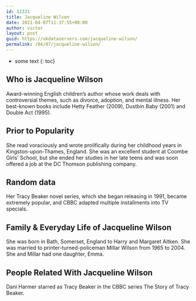 ```yaml
---
id: 12331
title: Jacqueline Wilson
date: 2021-04-07T11:37:55+00:00
author: victor
layout: post
guid: https://ukdataservers.com/jacqueline-wilson/
permalink: /04/07/jacqueline-wilson/
---
```


* some text
{: toc}


## Who is Jacqueline Wilson



Award-winning English children&#8217;s author whose work deals with controversial themes, such as divorce, adoption, and mental illness. Her best-known books include Hetty Feather (2009), Dustbin Baby (2001) and Double Act (1995).

                
                
                
## Prior to Popularity



She read voraciously and wrote prolifically during her childhood years in Kingston-upon-Thames, England. She was an excellent student at Coombe Girls&#8217; School, but she ended her studies in her late teens and was soon offered a job at the DC Thomson publishing company.

                
                
                
## Random data



Her Tracy Beaker novel series, which she began releasing in 1991, became extremely popular, and CBBC adapted multiple installments into TV specials.

                
                
                
## Family & Everyday Life of Jacqueline Wilson



She was born in Bath, Somerset, England to Harry and Margaret Aitken. She was married to printer-turned-policeman Millar Wilson from 1965 to 2004. She and Millar had one daughter, Emma.

                
                
                
## People Related With Jacqueline Wilson



Dani Harmer starred as Tracy Beaker in the CBBC series The Story of Tracy Beaker. 

                
              
            
          
          
          